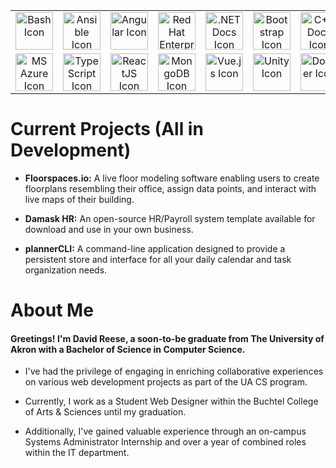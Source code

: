 <link rel="stylesheet" href="https://cdn.jsdelivr.net/gh/devicons/devicon@v2.15.1/devicon.min.css">
<table align="center">
  <tr>
    <td align="center" width="100">
      <a href="https://www.gnu.org/software/bash/manual/html_node/index.html" title="Bash">
        <img src="https://cdn.jsdelivr.net/gh/devicons/devicon/icons/bash/bash-original.svg" width="60" height="60" alt="Bash Icon"/>
      </a>
    </td>
    <td align="center" width="100">
      <a href="https://www.ansible.com/" title="Ansible">
        <img src="https://cdn.jsdelivr.net/gh/devicons/devicon/icons/ansible/ansible-original.svg" width="60" height="60" alt="Ansible Icon"/>
      </a>
    </td>
    <td align="center" width="100">
      <a href="https://angular.io/" title="Angular">
        <img src="https://cdn.jsdelivr.net/gh/devicons/devicon/icons/angularjs/angularjs-original.svg" width="60" height="60" alt="Angular Icon"/>
      </a>
    </td>
    <td align="center" width="100">
      <a href="https://www.redhat.com/en/technologies/linux-platforms/enterprise-linux" title="Red Hat Enterprise Linux">
        <img src="https://cdn.jsdelivr.net/gh/devicons/devicon/icons/redhat/redhat-original.svg" width="60" height="60" alt="Red Hat Enterprise Linux Icon"/>
      </a>
    </td>
    <td align="center" width="100">
      <a href="https://learn.microsoft.com/en-us/dotnet/core/introduction" title=".NET Docs">
        <img src="https://cdn.jsdelivr.net/gh/devicons/devicon/icons/dotnetcore/dotnetcore-original.svg" width="60" height="60" alt=".NET Docs Icon"/>
      </a>
    </td>
    <td align="center" width="100">
      <a href="https://getbootstrap.com/docs/4.0/getting-started/introduction/" title="Bootstrap">
        <img src="https://cdn.jsdelivr.net/gh/devicons/devicon@latest/icons/bootstrap/bootstrap-original.svg" width="60" height="60" alt="Bootstrap Icon"/>
      </a>
    </td>
    <td align="center" width="100">
      <a href="https://en.cppreference.com/w/" title="C++ Docs">
        <img src="https://cdn.jsdelivr.net/gh/devicons/devicon/icons/cplusplus/cplusplus-original.svg" width="60" height="60" alt="C++ Docs Icon"/>
      </a>
    </td>
  </tr>
  <tr>
    <td align="center" width="100">
      <a href="https://azure.microsoft.com/en-us/" title="MS Azure">
        <img src="https://cdn.jsdelivr.net/gh/devicons/devicon/icons/azure/azure-original.svg" width="60" height="60" alt="MS Azure Icon"/>
      </a>
    </td>
    <td align="center" width="100">
      <a href="https://www.typescriptlang.org/" title="TypeScript">
        <img src="https://cdn.jsdelivr.net/gh/devicons/devicon/icons/typescript/typescript-original.svg" width="60" height="60" alt="TypeScript Icon"/>
      </a>
    </td>
    <td align="center" width="100">
      <a href="https://react.dev/" title="ReactJS">
        <img src="https://cdn.jsdelivr.net/gh/devicons/devicon/icons/react/react-original.svg" width="60" height="60" alt="ReactJS Icon"/>
      </a>
    </td>
    <td align="center" width="100">
      <a href="https://www.mongodb.com/" title="MongoDB">
        <img src="https://cdn.jsdelivr.net/gh/devicons/devicon/icons/mongodb/mongodb-original.svg" width="60" height="60" alt="MongoDB Icon"/>
      </a>
    </td>
    <td align="center" width="100">
      <a href="https://vuejs.org/guide/essentials/application" title="Vue.js">
        <img src="https://cdn.jsdelivr.net/gh/devicons/devicon@latest/icons/vuejs/vuejs-original.svg" width="60" height="60" alt="Vue.js Icon"/>
      </a>
    </td>
    <td align="center" width="100">
      <a href="https://unity.com/" title="Unity">
        <img src="https://cdn.jsdelivr.net/gh/devicons/devicon/icons/unity/unity-original.svg" width="60" height="60" alt="Unity Icon"/>
      </a>
    </td>
    <td align="center" width="100">
      <a href="https://www.docker.com/" title="Docker">
        <img src="https://cdn.jsdelivr.net/gh/devicons/devicon/icons/docker/docker-original.svg" width="60" height="60" alt="Docker Icon"/>
      </a>
    </td>
  </tr>
</table>

# Current Projects (All in Development)

- **Floorspaces.io:** A live floor modeling software enabling users to create floorplans resembling their office, assign data points, and interact with live maps of their building.
  
- **Damask HR:** An open-source HR/Payroll system template available for download and use in your own business.
  
- **plannerCLI:** A command-line application designed to provide a persistent store and interface for all your daily calendar and task organization needs.

# About Me

#### Greetings! I'm David Reese, a soon-to-be graduate from The University of Akron with a Bachelor of Science in Computer Science. 

- I've had the privilege of engaging in enriching collaborative experiences on various web development projects as part of the UA CS program.
  
- Currently, I work as a Student Web Designer within the Buchtel College of Arts & Sciences until my graduation.
  
- Additionally, I've gained valuable experience through an on-campus Systems Administrator Internship and over a year of combined roles within the IT department.

